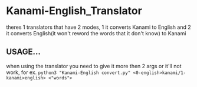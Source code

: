 # Kanami-English_Translator
theres 1 translators that have 2 modes, 1 it converts Kanami to English and 2 it converts English(it won't reword the words that it don't know) to Kanami
## USAGE...
when using the translator you need to give it more then 2 args or it'll not work,
for ex. `python3 "Kanami-English convert.py" <0-english>kanami/1-kanami>english> <"words">`
